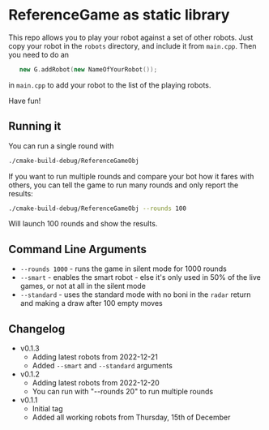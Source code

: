 # ReferenceGame as static library

This repo allows you to play your robot against a set of other robots.
Just copy your robot in the `robots` directory, and include it from
`main.cpp`.
Then you need to do an 

```cpp
   new G.addRobot(new NameOfYourRobot());
```

in `main.cpp` to add your robot to the list of the playing robots.

Have fun!

## Running it

You can run a single round with

```bash
./cmake-build-debug/ReferenceGameObj
```

If you want to run multiple rounds and compare your bot how it fares with
others, you can tell the game to run many rounds and only report the
results:

```bash
./cmake-build-debug/ReferenceGameObj --rounds 100
```

Will launch 100 rounds and show the results.

## Command Line Arguments

- `--rounds 1000` - runs the game in silent mode for 1000 rounds
- `--smart` - enables the smart robot - else it's only used in 50% of the live games, or not at all in the silent mode
- `--standard` - uses the standard mode with no boni in the `radar` return and making a draw after 100 empty moves

## Changelog

- v0.1.3
  - Adding latest robots from 2022-12-21
  - Added `--smart` and `--standard` arguments
- v0.1.2
  - Adding latest robots from 2022-12-20
  - You can run with "--rounds 20" to run multiple rounds
- v0.1.1
  - Initial tag
  - Added all working robots from Thursday, 15th of December